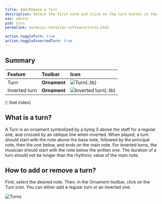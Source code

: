 ```yaml
---
title: Add/Remove a Turn
description: Select the first note and click on the turn button in the Ornament menu.
nav: editor
pid: turn
permalink: en/music-notation-software/turns.html

action.toggleTurn: true
action.toggleInvertedTurn: true
---
```


## Summary

| Feature | Toolbar | Icon |
|:--------|:--------|:-----|
| Turn | **Ornament** | ![Turn](https://prod.flat-cdn.com/img/icons/editorActions/turn.svg){:.tb} |
| Inverted turn | **Ornament** | ![Inverted turn](https://prod.flat-cdn.com/img/icons/editorActions/turnInverted.svg){:.tb} |
{:.feat.index}

## What is a turn?

A Turn is an ornament symbolized by a liying *S* above the staff for a regular one, and crossed by an oblique line when inverted. 
When played, a turn should start with the note above the base note, followed by the principal note, then the one below, and ends on the main note. For inverted turns, the musician should start with the note below the written one. 
The duration of a turn should not be longer than the rhythmic value of the main note. 

## How to add or remove a turn?

First, select the desired note. Then, in the Ornament toolbar, click on the Turn icon. You can either add a regular turn or an inverted one. 

![Turns](/help/assets/img/editor/turns.png)